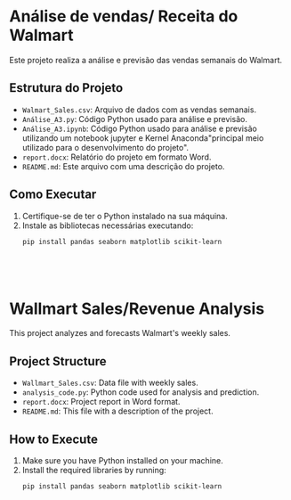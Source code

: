 # Análise de vendas/ Receita do Walmart

Este projeto realiza a análise e previsão das vendas semanais do Walmart.

## Estrutura do Projeto

- `Walmart_Sales.csv`: Arquivo de dados com as vendas semanais.
- `Análise_A3.py`: Código Python usado para análise e previsão.
- `Análise_A3.ipynb`: Código Python usado para análise e previsão utilizando um notebook jupyter e Kernel Anaconda"principal meio utilizado para o desenvolvimento do projeto".
- `report.docx`: Relatório do projeto em formato Word.
- `README.md`: Este arquivo com uma descrição do projeto.

## Como Executar

1. Certifique-se de ter o Python instalado na sua máquina.
2. Instale as bibliotecas necessárias executando:
   ```sh
   pip install pandas seaborn matplotlib scikit-learn






# Wallmart Sales/Revenue Analysis

This project analyzes and forecasts Walmart's weekly sales.

## Project Structure

- `Wallmart_Sales.csv`: Data file with weekly sales.
- `analysis_code.py`: Python code used for analysis and prediction.
- `report.docx`: Project report in Word format.
- `README.md`: This file with a description of the project.

## How to Execute

1. Make sure you have Python installed on your machine.
2. Install the required libraries by running:
   ```sh
   pip install pandas seaborn matplotlib scikit-learn